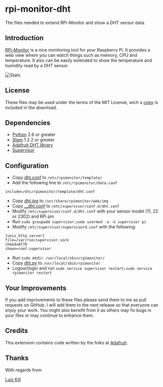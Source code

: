 rpi-monitor-dht
===============

The files needed to extend RPi-Monitor and show a DHT sensor data.

## Introduction ##

[RPi-Monitor](http://rpi-experiences.blogspot.com.br/p/rpi-monitor.html) is a nice monitoring tool for your Raspberry Pi. It provides a web view where you can watch things such as memory, CPU and temperature. It also can be easily extended to show the temperature and humidity read by a DHT sensor.

![Stats](https://raw.githubusercontent.com/lzkill/rpi-monitor-dht/master/stats.jpg)

## License ##

These files may be used under the terms of the MIT License, wich a [copy](LICENSE) is included in the download.

## Dependencies ##

- [Python](https://www.python.org) 2.6 or greater
- [Stem](https://stem.torproject.org) 1.2.2 or greater
- [Adafruit DHT library](https://learn.adafruit.com/dht-humidity-sensing-on-raspberry-pi-with-gdocs-logging/software-install-updated)
- [Supervisor](http://supervisord.org)

## Configuration ##

- Copy [dht.conf](dht.conf) to `/etc/rpimonitor/template/`
- Add the following line to `/etc/rpimonitor/data.conf`
```
include=/etc/rpimonitor/template/dht.conf
```
- Copy [dht.jpg](dht.png) to `/usr/share/rpimonitor/web/img`
- Copy [__dht.conf](__dht.conf) to `/etc/supervisor/conf.d/dht.conf`
- Modify `/etc/supervisor/conf.d/dht.conf` with your sensor model (11, 22 or 2302) and RPi pin
- Run `sudo groupadd supervisor;sudo usermod -a -G supervisor pi`
- Modify `/etc/supervisor/supervisord.conf` with the following:
```
[unix_http_server]
file=/var/run/supervisor.sock
chmod=0770
chown=root:supervisor
```
- Run `sudo mkdir /usr/local/sbin/rpimonitor/`
- Copy [dht.py](dht.py) to `/usr/local/sbin/rpimonitor`  
- Logout/login and run `sudo service supervisor restart;sudo service rpimonitor restart`

## Your Improvements ##

If you add improvements to these files please send them to me as pull requests on GitHub. I will add them to the next release so that everyone can enjoy your work. You might also benefit from it as others may fix bugs in your files or may continue to enhance them.

## Credits ##

This extension contains code written by the folks at [Adafruit](https://github.com/adafruit/Adafruit_Python_DHT).

## Thanks ##

With regards from

[Luiz Kill](mailto:me@lzkill.com)


